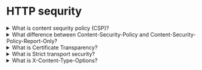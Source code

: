 # HTTP sequrity

<details>
  <summary>What is content sequrity policy (CSP)?</summary>

Content Security Policy (CSP) is an added layer of security that helps to detect and mitigate certain types of attacks, including Cross-Site Scripting (XSS) and data injection attacks. These attacks are used for everything from data theft, to site defacement, to malware distribution?

[More >>](https://developer.mozilla.org/en-US/docs/Web/HTTP/CSP#threats)

</details>

<details>
  <summary>What difference between Content-Security-Policy and Content-Security-Policy-Report-Only?</summary>

The Content-Security-Policy-Report-Only creates and sends report about attemts of an unexpected comunication.
The Content-Security-Policy prevents the unexpected requests.
These policies could be used together and if they were in one response both of them would be honored.

</details>

<details>
  <summary>What is Certificate Transparency?</summary>

Certificate Transparency is an open framework designed to protect against and monitor for certificate mis-issuances. It's defined in [RFC 9162](https://www.rfc-editor.org/rfc/rfc9162). With certificate transparency, newly-issued certificates are 'logged' to publicly-run, often independent CT logs — which maintain an append-only, cryptographically-assured record of issued TLS certificates.

</details>

<details>
  <summary>What is Strict transport security?</summary>

The HTTP Strict-Transport-Security response header (often abbreviated as HSTS) informs browsers that the site should only be accessed using HTTPS, and that any future attempts to access it using HTTP should automatically be converted to HTTPS.

Example:

    Strict-Transport-Security: max-age=63072000; includeSubDomains; preload

[More >>](https://developer.mozilla.org/en-US/docs/Web/HTTP/Headers/Strict-Transport-Security)

</details>

<details>
  <summary>What is X-Content-Type-Options?</summary>

The X-Content-Type-Options response HTTP header is a marker used by the server to indicate that the MIME types advertised in the Content-Type headers should be followed and not be changed.

[More >>](https://developer.mozilla.org/en-US/docs/Web/HTTP/Headers/X-Content-Type-Options)

</details>
